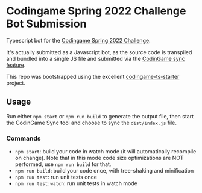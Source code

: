 # Codingame Spring 2022 Challenge Bot Submission

Typescript bot for the [Codingame Spring 2022 Challenge](https://www.codingame.com/contests/spring-challenge-2022). 

It's actually submitted as a Javascript bot, as the source code is transpiled and bundled into a single JS file and submitted via the [CodinGame sync feature](https://www.codingame.com/forum/t/codingame-sync-beta/614).

This repo was bootstrapped using the excellent [codingame-ts-starter](https://github.com/sinedied/codingame-ts-starter) project.

## Usage

Run either `npm start` or `npm run build` to generate the output file, then start the CodinGame Sync tool and choose to sync the `dist/index.js` file.

### Commands

- `npm start`: build your code in watch mode (it will automatically recompile on change).
  Note that in this mode code size optimizations are NOT performed, use `npm run build` for that.
- `npm run build`: build your code once, with tree-shaking and minification
- `npm run test`: run unit tests once
- `npm run test:watch`: run unit tests in watch mode
